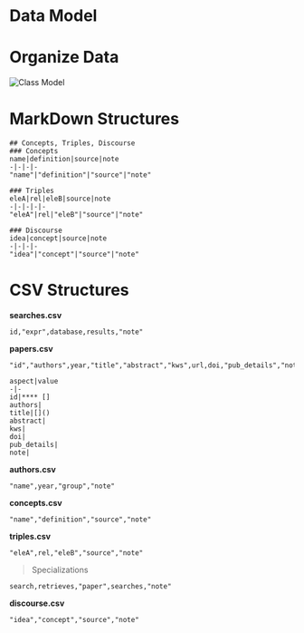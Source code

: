 # Data Model

# Organize Data
![Class Model](https://www.plantuml.com/plantuml/png/TL1BJWCn3Dtd556tg1Li4OiME00Ix94dCJGYdyXs15NLkvFCP1YaWOq_VdxFdpqBa9JWrT5Pr1Yod7J0C22nCXwOzJC2cQC-goljR3NubQaw2m83CDQGa8iNhb5CWkgYElC9Cj92X2B7HAtjXD0an8d71Wmi14Pg-F7Py4A-JKYksbo6Lui2pgy779hYD252m4NvdLB9g_Q750rc-TrlySr59ox5cd0gP715Uo6NFOuiz7WO3_PJSly_wz6ngGXZVm12TMRQu2zMV_Fsh3VNkrtSJDzJesrLlRbfvNxpND_Eszrg9gFlL4ylbT7FLTrNaMMfXJ-N5eaVQ2REm1wZBS5_0m00)

# MarkDown Structures
```
## Concepts, Triples, Discourse
### Concepts
name|definition|source|note
-|-|-|-
"name"|"definition"|"source"|"note"

### Triples
eleA|rel|eleB|source|note
-|-|-|-|-
"eleA"|rel|"eleB"|"source"|"note"

### Discourse
idea|concept|source|note
-|-|-|-
"idea"|"concept"|"source"|"note"
```
# CSV Structures
**searches.csv**
```
id,"expr",database,results,"note"
```
**papers.csv**
```
"id","authors",year,"title","abstract","kws",url,doi,"pub_details","note"
```
```
aspect|value
-|-
id|**** []
authors|
title|[]()
abstract|
kws|
doi|
pub_details|
note|
```
**authors.csv**
```
"name",year,"group","note"
```
**concepts.csv**
```
"name","definition","source","note"
```
**triples.csv**
```
"eleA",rel,"eleB","source","note"
```
> Specializations
```
search,retrieves,"paper",searches,"note"
```
**discourse.csv**
```
"idea","concept","source","note"
```


